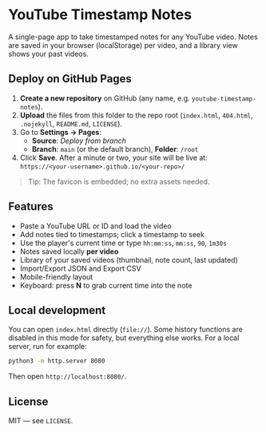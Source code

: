 # YouTube Timestamp Notes

A single-page app to take timestamped notes for any YouTube video. Notes are saved in your browser (localStorage) per video, and a library view shows your past videos.

## Deploy on GitHub Pages

1. **Create a new repository** on GitHub (any name, e.g. `youtube-timestamp-notes`).  
2. **Upload** the files from this folder to the repo root (`index.html`, `404.html`, `.nojekyll`, `README.md`, `LICENSE`).  
3. Go to **Settings → Pages**:  
   - **Source**: *Deploy from branch*  
   - **Branch**: `main` (or the default branch), **Folder**: `/root`  
4. Click **Save**. After a minute or two, your site will be live at:  
   `https://<your-username>.github.io/<your-repo>/`

> Tip: The favicon is embedded; no extra assets needed.

## Features

- Paste a YouTube URL or ID and load the video
- Add notes tied to timestamps; click a timestamp to seek
- Use the player's current time or type `hh:mm:ss`, `mm:ss`, `90`, `1m30s`
- Notes saved locally **per video**
- Library of your saved videos (thumbnail, note count, last updated)
- Import/Export JSON and Export CSV
- Mobile-friendly layout
- Keyboard: press **N** to grab current time into the note

## Local development

You can open `index.html` directly (`file://`). Some history functions are disabled in this mode for safety, but everything else works. For a local server, run for example:

```bash
python3 -m http.server 8080
```

Then open `http://localhost:8080/`.

## License

MIT — see `LICENSE`.

